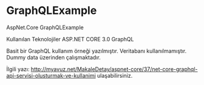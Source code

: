# GraphQLExample
AspNet.Core  GraphQLExample

Kullanılan Teknolojiler
ASP.NET CORE 3.0
GraphQL


Basit bir GraphQL kullanım örneği yazılmıştır. Veritabanı kullanılmamıştır. Dummy data üzerinden çalışmaktadır.

İlgili yazı: http://myavuz.net/MakaleDetay/aspnet-core/37/net-core-graphql-api-servisi-olusturmak-ve-kullanimi ulaşabilirsiniz.
